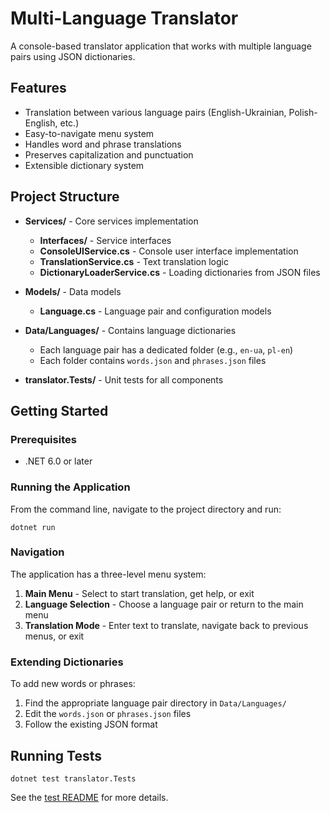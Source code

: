 # Multi-Language Translator

A console-based translator application that works with multiple language pairs using JSON dictionaries.

## Features

- Translation between various language pairs (English-Ukrainian, Polish-English, etc.)
- Easy-to-navigate menu system
- Handles word and phrase translations
- Preserves capitalization and punctuation
- Extensible dictionary system

## Project Structure

- **Services/** - Core services implementation
  - **Interfaces/** - Service interfaces
  - **ConsoleUIService.cs** - Console user interface implementation
  - **TranslationService.cs** - Text translation logic
  - **DictionaryLoaderService.cs** - Loading dictionaries from JSON files
  
- **Models/** - Data models
  - **Language.cs** - Language pair and configuration models
  
- **Data/Languages/** - Contains language dictionaries
  - Each language pair has a dedicated folder (e.g., `en-ua`, `pl-en`)
  - Each folder contains `words.json` and `phrases.json` files

- **translator.Tests/** - Unit tests for all components

## Getting Started

### Prerequisites

- .NET 6.0 or later

### Running the Application

From the command line, navigate to the project directory and run:

```
dotnet run
```

### Navigation

The application has a three-level menu system:
1. **Main Menu** - Select to start translation, get help, or exit
2. **Language Selection** - Choose a language pair or return to the main menu
3. **Translation Mode** - Enter text to translate, navigate back to previous menus, or exit

### Extending Dictionaries

To add new words or phrases:
1. Find the appropriate language pair directory in `Data/Languages/`
2. Edit the `words.json` or `phrases.json` files
3. Follow the existing JSON format

## Running Tests

```
dotnet test translator.Tests
```

See the [test README](translator.Tests/README.md) for more details. 